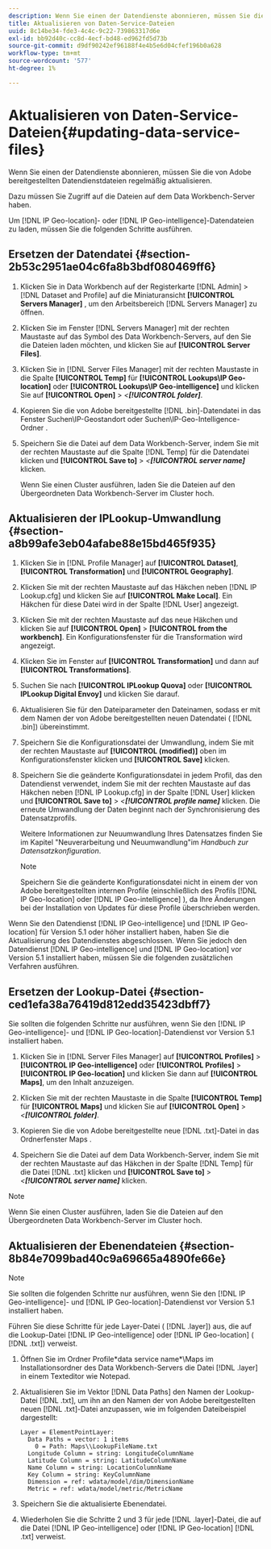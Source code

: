 ```yaml
---
description: Wenn Sie einen der Datendienste abonnieren, müssen Sie die von Adobe bereitgestellten Datendienstdateien regelmäßig aktualisieren.
title: Aktualisieren von Daten-Service-Dateien
uuid: 8c14be34-fde3-4c4c-9c22-739863317d6e
exl-id: bb92d40c-cc8d-4ecf-bd48-ed962fd5d73b
source-git-commit: d9df90242ef96188f4e4b5e6d04cfef196b0a628
workflow-type: tm+mt
source-wordcount: '577'
ht-degree: 1%

---
```


# Aktualisieren von Daten-Service-Dateien{#updating-data-service-files}

Wenn Sie einen der Datendienste abonnieren, müssen Sie die von Adobe bereitgestellten Datendienstdateien regelmäßig aktualisieren.

Dazu müssen Sie Zugriff auf die Dateien auf dem Data Workbench-Server haben.

Um [!DNL IP Geo-location]- oder [!DNL IP Geo-intelligence]-Datendateien zu laden, müssen Sie die folgenden Schritte ausführen.

## Ersetzen der Datendatei {#section-2b53c2951ae04c6fa8b3bdf080469ff6}

1. Klicken Sie in Data Workbench auf der Registerkarte [!DNL Admin] > [!DNL Dataset and Profile] auf die Miniaturansicht **[!UICONTROL Servers Manager]** , um den Arbeitsbereich [!DNL Servers Manager] zu öffnen.

1. Klicken Sie im Fenster [!DNL Servers Manager] mit der rechten Maustaste auf das Symbol des Data Workbench-Servers, auf den Sie die Dateien laden möchten, und klicken Sie auf **[!UICONTROL Server Files]**.

1. Klicken Sie in [!DNL Server Files Manager] mit der rechten Maustaste in die Spalte **[!UICONTROL Temp]** für **[!UICONTROL Lookups\IP Geo-location]** oder **[!UICONTROL Lookups\IP Geo-intelligence]** und klicken Sie auf **[!UICONTROL Open]** > *&lt;**[!UICONTROL folder]***.

1. Kopieren Sie die von Adobe bereitgestellte [!DNL .bin]-Datendatei in das Fenster Suchen\IP-Geostandort oder Suchen\IP-Geo-Intelligence-Ordner .
1. Speichern Sie die Datei auf dem Data Workbench-Server, indem Sie mit der rechten Maustaste auf die Spalte [!DNL Temp] für die Datendatei klicken und **[!UICONTROL Save to]** > *&lt;**[!UICONTROL server name]*** klicken.

   Wenn Sie einen Cluster ausführen, laden Sie die Dateien auf den Übergeordneten Data Workbench-Server im Cluster hoch.

## Aktualisieren der IPLookup-Umwandlung {#section-a8b99afe3eb04afabe88e15bd465f935}

1. Klicken Sie in [!DNL Profile Manager] auf **[!UICONTROL Dataset]**, **[!UICONTROL Transformation]** und **[!UICONTROL Geography]**.

1. Klicken Sie mit der rechten Maustaste auf das Häkchen neben [!DNL IP Lookup.cfg] und klicken Sie auf **[!UICONTROL Make Local]**. Ein Häkchen für diese Datei wird in der Spalte [!DNL User] angezeigt.

1. Klicken Sie mit der rechten Maustaste auf das neue Häkchen und klicken Sie auf **[!UICONTROL Open]** > **[!UICONTROL from the workbench]**. Ein Konfigurationsfenster für die Transformation wird angezeigt.

1. Klicken Sie im Fenster auf **[!UICONTROL Transformation]** und dann auf **[!UICONTROL Transformations]**.

1. Suchen Sie nach **[!UICONTROL IPLookup Quova]** oder **[!UICONTROL IPLookup Digital Envoy]** und klicken Sie darauf.

1. Aktualisieren Sie für den Dateiparameter den Dateinamen, sodass er mit dem Namen der von Adobe bereitgestellten neuen Datendatei ( [!DNL .bin]) übereinstimmt.
1. Speichern Sie die Konfigurationsdatei der Umwandlung, indem Sie mit der rechten Maustaste auf **[!UICONTROL (modified)]** oben im Konfigurationsfenster klicken und **[!UICONTROL Save]** klicken.

1. Speichern Sie die geänderte Konfigurationsdatei in jedem Profil, das den Datendienst verwendet, indem Sie mit der rechten Maustaste auf das Häkchen neben [!DNL IP Lookup.cfg] in der Spalte [!DNL User] klicken und **[!UICONTROL Save to]** > *&lt;**[!UICONTROL profile name]*** klicken. Die erneute Umwandlung der Daten beginnt nach der Synchronisierung des Datensatzprofils.

   Weitere Informationen zur Neuumwandlung Ihres Datensatzes finden Sie im Kapitel &quot;Neuverarbeitung und Neuumwandlung&quot;im *Handbuch zur Datensatzkonfiguration*.

   >[!NOTE]
   >
   >Speichern Sie die geänderte Konfigurationsdatei nicht in einem der von Adobe bereitgestellten internen Profile (einschließlich des Profils [!DNL IP Geo-location] oder [!DNL IP Geo-intelligence] ), da Ihre Änderungen bei der Installation von Updates für diese Profile überschrieben werden.

Wenn Sie den Datendienst [!DNL IP Geo-intelligence] und [!DNL IP Geo-location] für Version 5.1 oder höher installiert haben, haben Sie die Aktualisierung des Datendienstes abgeschlossen. Wenn Sie jedoch den Datendienst [!DNL IP Geo-intelligence] und [!DNL IP Geo-location] vor Version 5.1 installiert haben, müssen Sie die folgenden zusätzlichen Verfahren ausführen.

## Ersetzen der Lookup-Datei {#section-ced1efa38a76419d812edd35423dbff7}

Sie sollten die folgenden Schritte nur ausführen, wenn Sie den [!DNL IP Geo-intelligence]- und [!DNL IP Geo-location]-Datendienst vor Version 5.1 installiert haben.

1. Klicken Sie in [!DNL Server Files Manager] auf **[!UICONTROL Profiles]** > **[!UICONTROL IP Geo-intelligence]** oder **[!UICONTROL Profiles]** > **[!UICONTROL IP Geo-location]** und klicken Sie dann auf **[!UICONTROL Maps]**, um den Inhalt anzuzeigen.

1. Klicken Sie mit der rechten Maustaste in die Spalte **[!UICONTROL Temp]** für **[!UICONTROL Maps]** und klicken Sie auf **[!UICONTROL Open]** > *&lt;**[!UICONTROL folder]***.

1. Kopieren Sie die von Adobe bereitgestellte neue [!DNL .txt]-Datei in das Ordnerfenster Maps .
1. Speichern Sie die Datei auf dem Data Workbench-Server, indem Sie mit der rechten Maustaste auf das Häkchen in der Spalte [!DNL Temp] für die Datei [!DNL .txt] klicken und **[!UICONTROL Save to]** > *&lt;**[!UICONTROL server name]*** klicken.

>[!NOTE]
>
>Wenn Sie einen Cluster ausführen, laden Sie die Dateien auf den Übergeordneten Data Workbench-Server im Cluster hoch.

## Aktualisieren der Ebenendateien {#section-8b84e7099bad40c9a69665a4890fe66e}

>[!NOTE]
>
>Sie sollten die folgenden Schritte nur ausführen, wenn Sie den [!DNL IP Geo-intelligence]- und [!DNL IP Geo-location]-Datendienst vor Version 5.1 installiert haben.

Führen Sie diese Schritte für jede Layer-Datei ( [!DNL .layer]) aus, die auf die Lookup-Datei [!DNL IP Geo-intelligence] oder [!DNL IP Geo-location] ( [!DNL .txt]) verweist.

1. Öffnen Sie im Ordner Profile\*data service name*\Maps im Installationsordner des Data Workbench-Servers die Datei [!DNL .layer] in einem Texteditor wie Notepad.

1. Aktualisieren Sie im Vektor [!DNL Data Paths] den Namen der Lookup-Datei [!DNL .txt], um ihn an den Namen der von Adobe bereitgestellten neuen [!DNL .txt]-Datei anzupassen, wie im folgenden Dateibeispiel dargestellt:

   ```
   Layer = ElementPointLayer:
     Data Paths = vector: 1 items
       0 = Path: Maps\\LookupFileName.txt
     Longitude Column = string: LongitudeColumnName
     Latitude Column = string: LatitudeColumnName
     Name Column = string: LocationColumnName
     Key Column = string: KeyColumnName
     Dimension = ref: wdata/model/dim/DimensionName
     Metric = ref: wdata/model/metric/MetricName
   ```

1. Speichern Sie die aktualisierte Ebenendatei.
1. Wiederholen Sie die Schritte 2 und 3 für jede [!DNL .layer]-Datei, die auf die Datei [!DNL IP Geo-intelligence] oder [!DNL IP Geo-location] [!DNL .txt] verweist.

